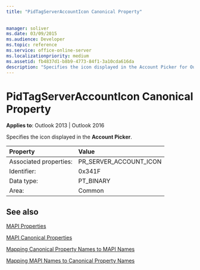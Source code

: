 ```yaml
---
title: "PidTagServerAccountIcon Canonical Property"
 
 
manager: soliver
ms.date: 03/09/2015
ms.audience: Developer
ms.topic: reference
ms.service: office-online-server
ms.localizationpriority: medium
ms.assetid: fb4837d1-b8b9-4773-84f1-3a10cda616da
description: "Specifies the icon displayed in the Account Picker for Outlook 2013 or Outlook 2016."
---
```


# PidTagServerAccountIcon Canonical Property

  
  
**Applies to**: Outlook 2013 | Outlook 2016 
  
Specifies the icon displayed in the **Account Picker**.
  
|Property |Value |
|:-----|:-----|
|Associated properties:  <br/> |PR_SERVER_ACCOUNT_ICON  <br/> |
|Identifier:  <br/> |0x341F  <br/> |
|Data type:  <br/> |PT_BINARY  <br/> |
|Area:  <br/> |Common  <br/> |
   
## See also



[MAPI Properties](mapi-properties.md)
  
[MAPI Canonical Properties](mapi-canonical-properties.md)
  
[Mapping Canonical Property Names to MAPI Names](mapping-canonical-property-names-to-mapi-names.md)
  
[Mapping MAPI Names to Canonical Property Names](mapping-mapi-names-to-canonical-property-names.md)

